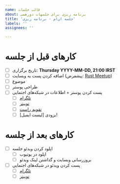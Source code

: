 ```yaml
---
name: قالب جلسات
about: برنامه ریزی برای جلسهات دورهمی
title: 'جلسه ان‌ام - برنامه ریزی'
labels: ''
assignees: ''

---
```


# کارهای قبل از جلسه

- [ ] تاریخ برگزاری: **Thursday YYYY-MM-DD, 21:00 IRST**
- [ ] اضافه کردن پست به وبسایت (پیشفرض: [Rust Meetup](https://rust-meetup.ir))
- [ ] موضوع
- [ ] طراحی پوستر
- [ ] پست کردن پوستر + اطلاعات در شبکه‌های اجتمایی
  - [ ] [تلگرام](https://t.me/rust_meetup)
  - [ ] [توییتر](https://twitter.com/Rust_ir)
  - [ ] [تقویم راست](https://calendar.google.com/calendar/embed?showTitle=0&showPrint=0&showTabs=0&showCalendars=0&mode=AGENDA&height=400&wkst=1&bgcolor=%23FFFFFF&src=apd9vmbc22egenmtu5l6c5jbfc%40group.calendar.google.com&color=%23691426&ctz=Europe%2FMadrid)
  - [ ] [لیست ایمیل] بزودی!

# کار‌های بعد از جلسه
- [ ] اپلود کردن ویدئو جلسه
  - [ ] اپلود در یوتیوب
  - [ ] بروزرسانی وبسایت و گذاشتن لینک ویدئو
- [ ] پست کردن ویدئو در شبکه‌های اجتمایی
  - [ ] [تلگرام](https://t.me/rust_meetup)
  - [ ] [توییتر](https://twitter.com/Rust_ir)
